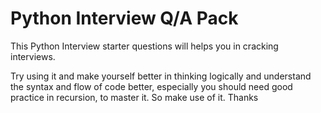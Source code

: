 # Python Interview Q/A Pack

This Python Interview starter questions will helps you in cracking interviews.

Try using it and make yourself better in thinking logically and understand the syntax and flow of code better, especially you should need good practice in recursion, to master it. So make use of it. Thanks

